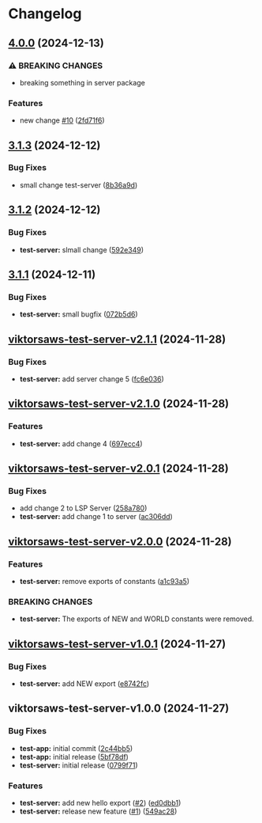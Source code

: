 # Changelog

## [4.0.0](https://github.com/viktorsaws/semrel-monorepo-experiment/compare/test-server/v3.1.3...test-server/v4.0.0) (2024-12-13)


### ⚠ BREAKING CHANGES

* breaking something in server package

### Features

* new change [#10](https://github.com/viktorsaws/semrel-monorepo-experiment/issues/10) ([2fd71f6](https://github.com/viktorsaws/semrel-monorepo-experiment/commit/2fd71f6b61594f93cc72e65d1d9340cda259802f))

## [3.1.3](https://github.com/viktorsaws/semrel-monorepo-experiment/compare/test-server/v3.1.2...test-server/v3.1.3) (2024-12-12)


### Bug Fixes

* small change test-server ([8b36a9d](https://github.com/viktorsaws/semrel-monorepo-experiment/commit/8b36a9dec95a01ff9223f2bac3c7235bd0244117))

## [3.1.2](https://github.com/viktorsaws/semrel-monorepo-experiment/compare/test-server/v3.1.1...test-server/v3.1.2) (2024-12-12)


### Bug Fixes

* **test-server:** slmall change ([592e349](https://github.com/viktorsaws/semrel-monorepo-experiment/commit/592e34989de9745b58e17598a100aaeb02732372))

## [3.1.1](https://github.com/viktorsaws/semrel-monorepo-experiment/compare/test-server/v3.1.0...test-server/v3.1.1) (2024-12-11)


### Bug Fixes

* **test-server:** small bugfix ([072b5d6](https://github.com/viktorsaws/semrel-monorepo-experiment/commit/072b5d6b3d310da666f6f953c1f7ff5f85c38901))

## [viktorsaws-test-server-v2.1.1](https://github.com/viktorsaws/semrel-monorepo-experiment/compare/test-server/v2.1.0...test-server/v2.1.1) (2024-11-28)


### Bug Fixes

* **test-server:** add server change 5 ([fc6e036](https://github.com/viktorsaws/semrel-monorepo-experiment/commit/fc6e036437fc0dd245245cbb4daf250454e36179))

## [viktorsaws-test-server-v2.1.0](https://github.com/viktorsaws/semrel-monorepo-experiment/compare/test-server/v2.0.1...test-server/v2.1.0) (2024-11-28)


### Features

* **test-server:** add change 4 ([697ecc4](https://github.com/viktorsaws/semrel-monorepo-experiment/commit/697ecc4f07b3b60ad3bc6d869d03d94ab39fbfa9))

## [viktorsaws-test-server-v2.0.1](https://github.com/viktorsaws/semrel-monorepo-experiment/compare/test-server/v2.0.0...test-server/v2.0.1) (2024-11-28)


### Bug Fixes

* add change 2 to LSP Server ([258a780](https://github.com/viktorsaws/semrel-monorepo-experiment/commit/258a780195eaac85a4add40e0f4c9607c9fb55ea))
* **test-server:** add change 1 to server ([ac306dd](https://github.com/viktorsaws/semrel-monorepo-experiment/commit/ac306dd31e883229f9eb808792a711d5be471f63))

## [viktorsaws-test-server-v2.0.0](https://github.com/viktorsaws/semrel-monorepo-experiment/compare/test-server/v1.0.1...test-server/v2.0.0) (2024-11-28)


### Features

* **test-server:** remove exports of constants ([a1c93a5](https://github.com/viktorsaws/semrel-monorepo-experiment/commit/a1c93a585c6a874dc901898ac61df439b0fdc025))


### BREAKING CHANGES

* **test-server:** The exports of NEW and WORLD constants were removed.

## [viktorsaws-test-server-v1.0.1](https://github.com/viktorsaws/semrel-monorepo-experiment/compare/test-server/v1.0.0...test-server/v1.0.1) (2024-11-27)


### Bug Fixes

* **test-server:** add NEW export ([e8742fc](https://github.com/viktorsaws/semrel-monorepo-experiment/commit/e8742fc99a548ed099886eebf78e5c6ae1878b5e))

## viktorsaws-test-server-v1.0.0 (2024-11-27)


### Bug Fixes

* **test-app:** initial commit ([2c44bb5](https://github.com/viktorsaws/semrel-monorepo-experiment/commit/2c44bb582ef288ded76eeaf8dfe111bac387e7fa))
* **test-app:** initial release ([5bf78df](https://github.com/viktorsaws/semrel-monorepo-experiment/commit/5bf78dfbb5d3d1a9f924c21c03ae01a4354a2d49))
* **test-server:** initial release ([0799f71](https://github.com/viktorsaws/semrel-monorepo-experiment/commit/0799f71bbe62b00ee0d3dc768a74edbd440530d9))


### Features

* **test-server:** add new hello export ([#2](https://github.com/viktorsaws/semrel-monorepo-experiment/issues/2)) ([ed0dbb1](https://github.com/viktorsaws/semrel-monorepo-experiment/commit/ed0dbb1b2e202dda49f55a2b9ebea9a24426dbd5))
* **test-server:** release new feature ([#1](https://github.com/viktorsaws/semrel-monorepo-experiment/issues/1)) ([549ac28](https://github.com/viktorsaws/semrel-monorepo-experiment/commit/549ac28ed5111f4face675d08042fcb984ba4a3f))
